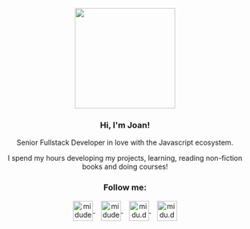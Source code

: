 <p align="center" width="300">
   <img src="https://avatars.githubusercontent.com/u/40794343?s=460&u=8b2714dd5889f20ee6dcbcd2d445c58eb6931dec&v=4" width="200" />
   <h3 align="center">Hi, I'm Joan!</h3>
</p>
<p align="center">Senior Fullstack Developer in love with the Javascript ecosystem.</p>
<p align="center">I spend my hours developing my projects, learning, reading non-fiction books and doing courses!</p>
<h3 align="center">Follow me:</h3>
<p align="center">
   <a href="https://twitch.tv/joanbusquet" target="_blank" rel="noopener noreferrer">
    <img align="center" src="https://uxwing.com/wp-content/themes/uxwing/download/10-brands-and-social-media/twitch-round-color.svg" alt="midudev" height="40px" width="40px" />
  </a>&nbsp;&nbsp;
   <a href="https://www.youtube.com/channel/UC4PmjgLqVzsog9NgpeM47Ag" target="_blank" rel="noopener noreferrer">
    <img align="center" src="https://uxwing.com/wp-content/themes/uxwing/download/10-brands-and-social-media/youtube-round-color.svg" alt="midudev" height="40px" width="40px" />
  </a>&nbsp;&nbsp;
  <a href="https://instagram.com/joanbusquet" target="_blank" rel="noopener noreferrer">
    <img align="center" src="https://uxwing.com/wp-content/themes/uxwing/download/10-brands-and-social-media/instagram-round-color.svg" alt="midu.dev" height="40px" width="40px" />
  </a>&nbsp;&nbsp;
  <a href="https://www.reddit.com/user/joanbusquet" target="_blank" rel="noopener noreferrer">
    <img align="center" src="https://uxwing.com/wp-content/themes/uxwing/download/10-brands-and-social-media/reddit-round-color.svg" alt="midu.dev" height="40px" width="40px" />
  </a>
</p>
